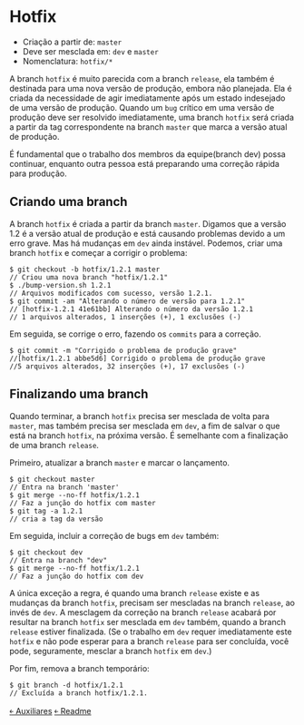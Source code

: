 # Hotfix

- Criação a partir de: `master`
- Deve ser mesclada em: `dev` e `master`
- Nomenclatura: `hotfix/*` 

A branch `hotfix` é muito parecida com a branch `release`, ela também é destinada para uma nova versão de produção, embora não planejada. Ela é criada da necessidade de agir imediatamente após um estado indesejado de uma versão de produção. Quando um `bug` crítico em uma versão de produção deve ser resolvido imediatamente, uma branch `hotfix` será criada a partir da tag correspondente na branch `master` que marca a versão atual de produção.

É fundamental que o trabalho dos membros da equipe(branch dev) possa continuar, enquanto outra pessoa está preparando uma correção rápida para produção.

## Criando uma branch

A branch `hotfix` é criada a partir da branch `master`. Digamos que a versão 1.2 é a versão atual de produção e está causando problemas devido a um erro grave. Mas há mudanças em `dev` ainda instável. Podemos, criar uma branch `hotfix` e começar a corrigir o problema: 

```
$ git checkout -b hotfix/1.2.1 master
// Criou uma nova branch "hotfix/1.2.1"
$ ./bump-version.sh 1.2.1
// Arquivos modificados com sucesso, versão 1.2.1.
$ git commit -am "Alterando o número de versão para 1.2.1"
// [hotfix-1.2.1 41e61bb] Alterando o número da versão 1.2.1
// 1 arquivos alterados, 1 inserções (+), 1 exclusões (-)
```

Em seguida, se corrige o erro, fazendo os `commits` para a correção. 

```
$ git commit -m "Corrigido o problema de produção grave"
//[hotfix/1.2.1 abbe5d6] Corrigido o problema de produção grave
//5 arquivos alterados, 32 inserções (+), 17 exclusões (-)
```

## Finalizando uma branch

Quando terminar, a branch `hotfix` precisa ser mesclada de volta para `master`, mas também precisa ser mesclada em `dev`, a fim de salvar o que está na branch `hotfix`, na próxima versão. É semelhante com a finalização de uma branch `release`.

Primeiro, atualizar a branch `master` e marcar o lançamento. 

```
$ git checkout master
// Entra na branch 'master'
$ git merge --no-ff hotfix/1.2.1
// Faz a junção do hotfix com master
$ git tag -a 1.2.1
// cria a tag da versão
```

Em seguida, incluir a correção de bugs em `dev` também: 

```
$ git checkout dev
// Entra na branch "dev"
$ git merge --no-ff hotfix/1.2.1
// Faz a junção do hotfix com dev
```

A única exceção a regra, é quando uma branch `release` existe e as mudanças da branch `hotfix`, precisam ser mescladas na branch `release`, ao invés de `dev`. A mesclagem da correção na branch `release` acabará por resultar na branch `hotfix` ser mesclada em `dev` também, quando a branch `release` estiver finalizada. (Se o trabalho em `dev` requer imediatamente este `hotfix` e não pode esperar para a branch `release` para ser concluída, você pode, seguramente, mesclar a branch `hotfix` em `dev`.)

Por fim, remova a branch temporário: 

```
$ git branch -d hotfix/1.2.1
// Excluída a branch hotfix/1.2.1.
```

[&#65513; Auxiliares](https://github.com/doc-solutions/documentation-gitflow/blob/master/source/branches/supporting.md)
[&#65513; Readme](https://github.com/doc-solutions/documentation-gitflow/blob/master/README.md)